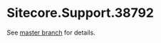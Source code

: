 # Sitecore.Support.38792

See [master branch](https://github.com/sitecoresupport/Sitecore.Support.38792) for details.